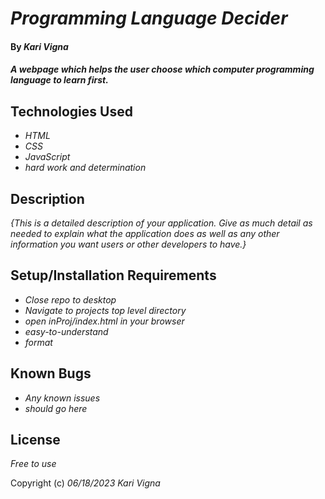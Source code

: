 # _Programming Language Decider_

#### By _**Kari Vigna**_

#### _A webpage which helps the user choose which computer programming language to learn first._

## Technologies Used

* _HTML_
* _CSS_
* _JavaScript_
* _hard work and determination_

## Description

_{This is a detailed description of your application. Give as much detail as needed to explain what the application does as well as any other information you want users or other developers to have.}_

## Setup/Installation Requirements

* _Close repo to desktop_
* _Navigate to projects top level directory_
* _open inProj/index.html in your browser_
* _easy-to-understand_
* _format_

## Known Bugs

* _Any known issues_
* _should go here_

## License

_Free to use_

Copyright (c) _06/18/2023_ _Kari Vigna_